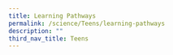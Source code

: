 ```yaml
---
title: Learning Pathways
permalink: /science/Teens/learning-pathways
description: ""
third_nav_title: Teens
---
```

